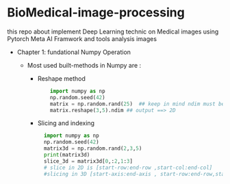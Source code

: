 # BioMedical-image-processing
this repo about implement Deep Learning technic on Medical images using Pytorch Meta AI Framwork and tools analysis images 

* Chapter 1: fundational Numpy Operation 

    * Most used built-methods in Numpy are :
        - Reshape method

          ```python
              import numpy as np 
              np.random.seed(42) 
              matrix = np.random.rand(25)  ## keep in mind ndim must be equal  
              matrix.reshape(3,5).ndim ## output ==> 2D 
          ```
        - Slicing and indexing 

            ```python
              import numpy as np 
              np.random.seed(42) 
              matrix3d = np.random.rand(2,3,5)
              print(matrix3d)
              slice_3d = matrix3d[0,:2,1:3] 
              # slice in 2D is [start-row:end-row ,start-col:end-col]
              #slicing in 3D [start-axis:end-axis , start-row:end-row,start-col:end-col]
            ```